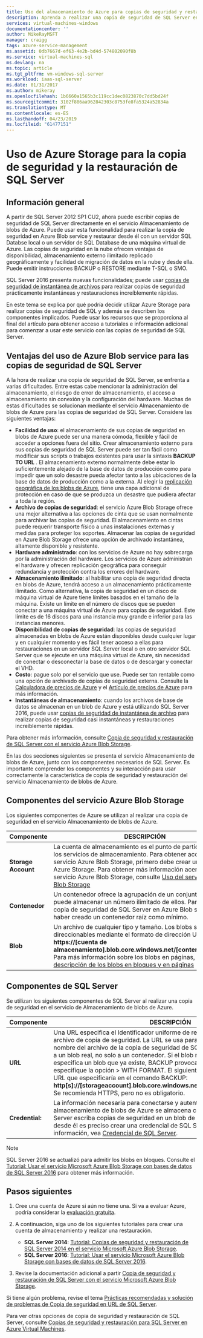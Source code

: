```yaml
---
title: Uso del almacenamiento de Azure para copias de seguridad y restauración de SQL Server | Microsoft Docs
description: Aprenda a realizar una copia de seguridad de SQL Server en Azure Storage. Se explican las ventajas de realizar una copia de seguridad de bases de datos SQL en Azure Storage.
services: virtual-machines-windows
documentationcenter: ''
author: MikeRayMSFT
manager: craigg
tags: azure-service-management
ms.assetid: 0db7667d-ef63-4e2b-bd4d-574802090f8b
ms.service: virtual-machines-sql
ms.devlang: na
ms.topic: article
ms.tgt_pltfrm: vm-windows-sql-server
ms.workload: iaas-sql-server
ms.date: 01/31/2017
ms.author: mikeray
ms.openlocfilehash: 1b6660a1565b3c119cc1dec0823870c7dd5bd24f
ms.sourcegitcommit: 3102f886aa962842303c8753fe8fa5324a52834a
ms.translationtype: MT
ms.contentlocale: es-ES
ms.lasthandoff: 04/23/2019
ms.locfileid: "61477151"
---
```

# <a name="use-azure-storage-for-sql-server-backup-and-restore"></a>Uso de Azure Storage para la copia de seguridad y la restauración de SQL Server
## <a name="overview"></a>Información general
A partir de SQL Server 2012 SP1 CU2, ahora puede escribir copias de seguridad de SQL Server directamente en el servicio Almacenamiento de blobs de Azure. Puede usar esta funcionalidad para realizar la copia de seguridad en Azure Blob service y restaurar desde él con un servidor SQL Databse local o un servidor de SQL Database de una máquina virtual de Azure. Las copias de seguridad en la nube ofrecen ventajas de disponibilidad, almacenamiento externo ilimitado replicado geográficamente y facilidad de migración de datos en la nube y desde ella. Puede emitir instrucciones BACKUP o RESTORE mediante T-SQL o SMO.

SQL Server 2016 presenta nuevas funcionalidades; puede usar [copias de seguridad de instantánea de archivos](https://msdn.microsoft.com/library/mt169363.aspx) para realizar copias de seguridad prácticamente instantáneas y restauraciones increíblemente rápidas.

En este tema se explica por qué podría decidir utilizar Azure Storage para realizar copias de seguridad de SQL y además se describen los componentes implicados. Puede usar los recursos que se proporciona al final del artículo para obtener acceso a tutoriales e información adicional para comenzar a usar este servicio con las copias de seguridad de SQL Server.

## <a name="benefits-of-using-the-azure-blob-service-for-sql-server-backups"></a>Ventajas del uso de Azure Blob service para las copias de seguridad de SQL Server
A la hora de realizar una copia de seguridad de SQL Server, se enfrenta a varias dificultades. Entre estas cabe mencionar la administración del almacenamiento, el riesgo de error de almacenamiento, el acceso a almacenamiento sin conexión y la configuración del hardware. Muchas de estas dificultades se solucionan mediante el servicio Almacenamiento de blobs de Azure para las copias de seguridad de SQL Server. Considere las siguientes ventajas:

* **Facilidad de uso**: el almacenamiento de sus copias de seguridad en blobs de Azure puede ser una manera cómoda, flexible y fácil de acceder a opciones fuera del sitio. Crear almacenamiento externo para sus copias de seguridad de SQL Server puede ser tan fácil como modificar sus scripts o trabajos existentes para usar la sintaxis **BACKUP TO URL** . El almacenamiento externo normalmente debe estar lo suficientemente alejado de la base de datos de producción como para impedir que un solo desastre pueda afectar tanto a las ubicaciones de la base de datos de producción como a la externa. Al elegir la [replicación geográfica de los blobs de Azure](../../../storage/common/storage-redundancy.md), tiene una capa adicional de protección en caso de que se produzca un desastre que pudiera afectar a toda la región.
* **Archivo de copias de seguridad**: el servicio Azure Blob Storage ofrece una mejor alternativa a las opciones de cinta que se usan normalmente para archivar las copias de seguridad. El almacenamiento en cintas puede requerir transporte físico a unas instalaciones externas y medidas para proteger los soportes. Almacenar las copias de seguridad en Azure Blob Storage ofrece una opción de archivado instantánea, altamente disponible y resistente.
* **Hardware administrado**: con los servicios de Azure no hay sobrecarga por la administración del hardware. Los servicios de Azure administran el hardware y ofrecen replicación geográfica para conseguir redundancia y protección contra los errores del hardware.
* **Almacenamiento ilimitado**: al habilitar una copia de seguridad directa en blobs de Azure, tendrá acceso a un almacenamiento prácticamente ilimitado. Como alternativa, la copia de seguridad en un disco de máquina virtual de Azure tiene límites basados en el tamaño de la máquina. Existe un límite en el número de discos que se pueden conectar a una máquina virtual de Azure para copias de seguridad. Este límite es de 16 discos para una instancia muy grande e inferior para las instancias menores.
* **Disponibilidad de copias de seguridad**: las copias de seguridad almacenadas en blobs de Azure están disponibles desde cualquier lugar y en cualquier momento y es fácil tener acceso a ellas para restauraciones en un servidor SQL Server local o en otro servidor SQL Server que se ejecute en una máquina virtual de Azure, sin necesidad de conectar o desconectar la base de datos o de descargar y conectar el VHD.
* **Costo**: pague solo por el servicio que use. Puede ser tan rentable como una opción de archivado de copias de seguridad externa. Consulte la [Calculadora de precios de Azure](https://go.microsoft.com/fwlink/?LinkId=277060 "Calculadora de precios") y el [Artículo de precios de Azure](https://go.microsoft.com/fwlink/?LinkId=277059 "Artículo de precios") para más información.
* **Instantáneas de almacenamiento**: cuando los archivos de base de datos se almacenan en un blob de Azure y está utilizando SQL Server 2016, puede usar [copias de seguridad de instantánea de archivo](https://msdn.microsoft.com/library/mt169363.aspx) para realizar copias de seguridad casi instantáneas y restauraciones increíblemente rápidas.

Para obtener más información, consulte [Copia de seguridad y restauración de SQL Server con el servicio Azure Blob Storage](https://go.microsoft.com/fwlink/?LinkId=271617).

En las dos secciones siguientes se presenta el servicio Almacenamiento de blobs de Azure, junto con los componentes necesarios de SQL Server. Es importante comprender los componentes y su interacción para usar correctamente la característica de copia de seguridad y restauración del servicio Almacenamiento de blobs de Azure.

## <a name="azure-blob-storage-service-components"></a>Componentes del servicio Azure Blob Storage
Los siguientes componentes de Azure se utilizan al realizar una copia de seguridad en el servicio Almacenamiento de blobs de Azure.

| Componente | DESCRIPCIÓN |
| --- | --- |
| **Storage Account** |La cuenta de almacenamiento es el punto de partida de todos los servicios de almacenamiento. Para obtener acceso a un servicio Azure Blob Storage, primero debe crear una cuenta de Azure Storage. Para obtener más información acerca del servicio Azure Blob Storage, consulte [Uso del servicio Azure Blob Storage](https://azure.microsoft.com/develop/net/how-to-guides/blob-storage/) |
| **Contenedor** |Un contenedor ofrece la agrupación de un conjunto de blobs y puede almacenar un número ilimitado de ellos. Para realizar una copia de seguridad de SQL Server en Azure Blob service, debe haber creado un contenedor raíz como mínimo. |
| **Blob** |Un archivo de cualquier tipo y tamaño. Los blobs son direccionables mediante el formato de dirección URL siguiente: **https://[cuenta de almacenamiento].blob.core.windows.net/[contenedor]/[blob]**. Para más información sobre los blobs en páginas, consulte la [descripción de los blobs en bloques y en páginas](https://msdn.microsoft.com/library/azure/ee691964.aspx) |

## <a name="sql-server-components"></a>Componentes de SQL Server
Se utilizan los siguientes componentes de SQL Server al realizar una copia de seguridad en el servicio de Almacenamiento de blobs de Azure.

| Componente | DESCRIPCIÓN |
| --- | --- |
| **URL** |Una URL especifica el Identificador uniforme de recursos (URI) para un único archivo de copia de seguridad. La URL se usa para proporcionar la ubicación y el nombre del archivo de la copia de seguridad de SQL Server. La URL debe apuntar a un blob real, no solo a un contenedor. Si el blob no existe, se crea. Si se especifica un blob que ya existe, BACKUP provoca un error, a menos que se especifique la opción > WITH FORMAT. El siguiente es un ejemplo de la dirección URL que especificaría en el comando BACKUP: **http[s]://[storageaccount].blob.core.windows.net/[container]/[FILENAME.bak]**. Se recomienda HTTPS, pero no es obligatorio. |
| **Credential:** |La información necesaria para conectarse y autenticarse en un servicio de almacenamiento de blobs de Azure se almacena como credencial.  Para que SQL Server escriba copias de seguridad en un blob de Azure o realice la restauración desde él es preciso crear una credencial de SQL Server. Para obtener más información, vea [Credencial de SQL Server](https://msdn.microsoft.com/library/ms189522.aspx). |

> [!NOTE]
> SQL Server 2016 se actualizó para admitir los blobs en bloques. Consulte el [Tutorial: Usar el servicio Microsoft Azure Blob Storage con bases de datos de SQL Server 2016](https://msdn.microsoft.com/library/dn466438.aspx) para obtener más información.
> 
> 

## <a name="next-steps"></a>Pasos siguientes
1. Cree una cuenta de Azure si aún no tiene una. Si va a evaluar Azure, podría considerar la [evaluación gratuita](https://azure.microsoft.com/free/).
2. A continuación, siga uno de los siguientes tutoriales para crear una cuenta de almacenamiento y realizar una restauración.
   
   * **SQL Server 2014**: [Tutorial: Copias de seguridad y restauración de SQL Server 2014 en el servicio Microsoft Azure Blob Storage](https://msdn.microsoft.com/library/jj720558\(v=sql.120\).aspx).
   * **SQL Server 2016**: [Tutorial: Usar el servicio Microsoft Azure Blob Storage con bases de datos de SQL Server 2016](https://msdn.microsoft.com/library/dn466438.aspx).
3. Revise la documentación adicional a partir [Copia de seguridad y restauración de SQL Server con el servicio Microsoft Azure Blob Storage](https://msdn.microsoft.com/library/jj919148.aspx).

Si tiene algún problema, revise el tema [Prácticas recomendadas y solución de problemas de Copia de seguridad en URL de SQL Server](https://msdn.microsoft.com/library/jj919149.aspx).

Para ver otras opciones de copia de seguridad y restauración de SQL Server, consulte [Copias de seguridad y restauración para SQL Server en Azure Virtual Machines](virtual-machines-windows-sql-backup-recovery.md).

